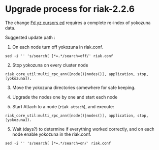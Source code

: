 # Upgrade process for riak-2.2.6

The change [Fd yz cursors ed](https://github.com/basho/yokozuna/pull/744) requires a complete re-index of yokozuna data. 

Suggested update path : 

1. On each node turn off yokozuna in riak.conf.

```
sed -i '' 's/search[ ]*=.*/search=off/' riak.conf
```


2. Stop yokozuna on every cluster node 

```
riak_core_util:multi_rpc_ann([node()|nodes()], application, stop, [yokozuna]). 
```

3. Move the yokozuna directories somewhere for safe keeping. 

3. Upgrade the nodes one by one and start each node


4. Start Attach to a node (`riak attach`), and execute: 

```
riak_core_util:multi_rpc_ann([node()|nodes()], application, stop, [yokozuna]). 
```

5. Wait (days?) to determine if everything worked correctly, and on each node enable yokozuna in the riak.conf.
```
sed -i '' 's/search[ ]*=.*/search=on/' riak.conf
```



